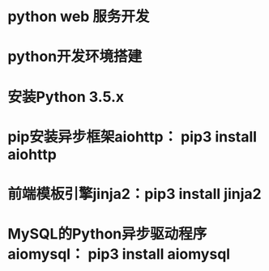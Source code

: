 # python web 服务开发
# python开发环境搭建
# 安装Python 3.5.x
# pip安装异步框架aiohttp： pip3 install aiohttp
# 前端模板引擎jinja2：pip3 install jinja2
# MySQL的Python异步驱动程序aiomysql： pip3 install aiomysql